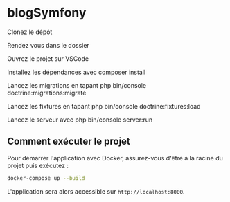 # blogSymfony

Clonez le dépôt

Rendez vous dans le dossier

Ouvrez le projet sur VSCode

Installez les dépendances avec composer install

Lancez les migrations en tapant php bin/console doctrine:migrations:migrate

Lancez les fixtures en tapant php bin/console doctrine:fixtures:load

Lancez le serveur avec php bin/console server:run

## Comment exécuter le projet

Pour démarrer l'application avec Docker, assurez-vous d'être à la racine du projet puis exécutez :

```bash
docker-compose up --build
```

L'application sera alors accessible sur `http://localhost:8000`.
